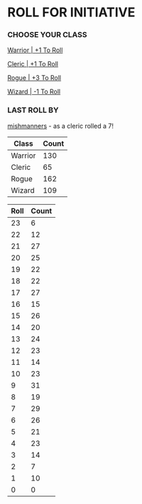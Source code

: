 # ROLL FOR INITIATIVE
### CHOOSE YOUR CLASS

[Warrior | +1 To Roll](https://github.com/benjaminsampica/benjaminsampica/issues/new?title=roll%7Cwarrior&body=Just+click+%27Submit+new+issue%27.)

[Cleric | +1 To Roll](https://github.com/benjaminsampica/benjaminsampica/issues/new?title=roll%7Ccleric&body=Just+click+%27Submit+new+issue%27.)

[Rogue | +3 To Roll](https://github.com/benjaminsampica/benjaminsampica/issues/new?title=roll%7Crogue&body=Just+click+%27Submit+new+issue%27.)

[Wizard | -1 To Roll](https://github.com/benjaminsampica/benjaminsampica/issues/new?title=roll%7Cwizard&body=Just+click+%27Submit+new+issue%27.)
### LAST ROLL BY
[mishmanners](https://www.github.com/mishmanners) - as a cleric rolled a 7!

|Class|Count|
|-|-|
|Warrior|130|
|Cleric|65|
|Rogue|162|
|Wizard|109|

|Roll|Count|
|-|-|
|23|6
|22|12
|21|27
|20|25
|19|22
|18|22
|17|27
|16|15
|15|26
|14|20
|13|24
|12|23
|11|14
|10|23
|9|31
|8|19
|7|29
|6|26
|5|21
|4|23
|3|14
|2|7
|1|10
|0|0
